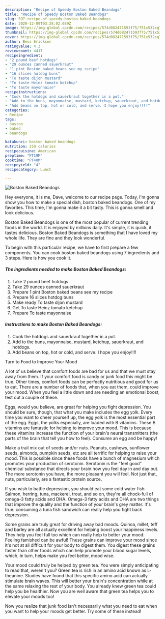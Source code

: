 ```yaml
---
description: "Recipe of Speedy Boston Baked Beandogs"
title: "Recipe of Speedy Boston Baked Beandogs"
slug: 597-recipe-of-speedy-boston-baked-beandogs
date: 2020-12-09T03:28:02.689Z
image: https://img-global.cpcdn.com/recipes/574d082471593f75/751x532cq70/boston-baked-beandogs-recipe-main-photo.jpg
thumbnail: https://img-global.cpcdn.com/recipes/574d082471593f75/751x532cq70/boston-baked-beandogs-recipe-main-photo.jpg
cover: https://img-global.cpcdn.com/recipes/574d082471593f75/751x532cq70/boston-baked-beandogs-recipe-main-photo.jpg
author: Bess Erickson
ratingvalue: 4.3
reviewcount: 4417
recipeingredient:
- "2 pound beef hotdogs"
- "29 ounces canned sauerkraut"
- "1 pint Boston baked beans see my recipe"
- "16 slices hotdog buns"
- "To taste dijon mustard"
- "To taste Heinz tomato ketchup"
- "To taste mayonnaise"
recipeinstructions:
- "Cook the hotdogs and sauerkraut together in a pot."
- "Add to the buns, mayonnaise, mustard, ketchup, sauerkraut, and hotdogs."
- "Add beans on top, hot or cold, and serve. I hope you enjoy!!!!"
categories:
- Recipe
tags:
- boston
- baked
- beandogs

katakunci: boston baked beandogs 
nutrition: 250 calories
recipecuisine: American
preptime: "PT19M"
cooktime: "PT40M"
recipeyield: "4"
recipecategory: Lunch

---
```



![Boston Baked Beandogs](https://img-global.cpcdn.com/recipes/574d082471593f75/751x532cq70/boston-baked-beandogs-recipe-main-photo.jpg)

Hey everyone, it is me, Dave, welcome to our recipe page. Today, I'm gonna show you how to make a special dish, boston baked beandogs. One of my favorites. This time, I'm gonna make it a bit tasty. This is gonna smell and look delicious.



Boston Baked Beandogs is one of the most popular of current trending foods in the world. It is enjoyed by millions daily. It's simple, it is quick, it tastes delicious. Boston Baked Beandogs is something that I have loved my whole life. They are fine and they look wonderful.


To begin with this particular recipe, we have to first prepare a few components. You can cook boston baked beandogs using 7 ingredients and 3 steps. Here is how you cook it.

<!--inarticleads1-->

##### The ingredients needed to make Boston Baked Beandogs:

1. Take 2 pound beef hotdogs
1. Take 29 ounces canned sauerkraut
1. Prepare 1 pint Boston baked beans see my recipe
1. Prepare 16 slices hotdog buns
1. Make ready To taste dijon mustard
1. Get To taste Heinz tomato ketchup
1. Prepare To taste mayonnaise




<!--inarticleads2-->

##### Instructions to make Boston Baked Beandogs:

1. Cook the hotdogs and sauerkraut together in a pot.
1. Add to the buns, mayonnaise, mustard, ketchup, sauerkraut, and hotdogs.
1. Add beans on top, hot or cold, and serve. I hope you enjoy!!!!




Turn to Food to Improve Your Mood


A lot of us believe that comfort foods are bad for us and that we must stay away from them. If your comfort food is candy or junk food this might be true. Other times, comfort foods can be perfectly nutritious and good for us to eat. There are a number of foods that, when you eat them, could improve your mood. When you feel a little down and are needing an emotional boost, test out a couple of these.

Eggs, would you believe, are great for helping you fight depression. You should be sure, though, that what you make includes the egg yolk. Every time you want to cheer yourself up, the egg yolk is the most essential part of the egg. Eggs, the yolks especially, are loaded with B vitamins. These B vitamins are fantastic for helping to improve your mood. This is because these vitamins increase the function of your brain's neural transmitters (the parts of the brain that tell you how to feel). Consume an egg and be happy!

Make a trail mix out of seeds and/or nuts. Peanuts, cashews, sunflower seeds, almonds, pumpkin seeds, etc are all terrific for helping to raise your mood. This is possible since these foods have a bunch of magnesium which promotes your production of serotonin. Serotonin is the "feel good" chemical substance that directs your brain how you feel day in and day out. The more serotonin you have, the more pleasant you will feel. Not just that, nuts, particularly, are a fantastic protein source.

If you wish to battle depression, you should eat some cold water fish. Salmon, herring, tuna, mackerel, trout, and so on, they're all chock-full of omega-3 fatty acids and DHA. Omega-3 fatty acids and DHA are two things that improve the quality and the function of your brain's grey matter. It's true: consuming a tuna fish sandwich can really help you fight back depression. 

Some grains are truly great for driving away bad moods. Quinoa, millet, teff and barley are all actually excellent for helping boost your happiness levels. They help you feel full too which can really help to better your mood. Feeling famished can be awful! These grains can improve your mood since it's not at all difficult for your body to digest them. You digest these grains faster than other foods which can help promote your blood sugar levels, which, in turn, helps make you feel better, mood wise.

Your mood could truly be helped by green tea. You were simply anticipating to read that, weren't you? Green tea is rich in an amino acid known as L-theanine. Studies have found that this specific amino acid can actually stimulate brain waves. This will better your brain's concentration while at the same relaxing the rest of your body. You already knew green tea could help you be healthier. Now you are well aware that green tea helps you to elevate your moods too!

Now you realize that junk food isn't necessarily what you need to eat when you want to help your moods get better. Try some of these instead!

